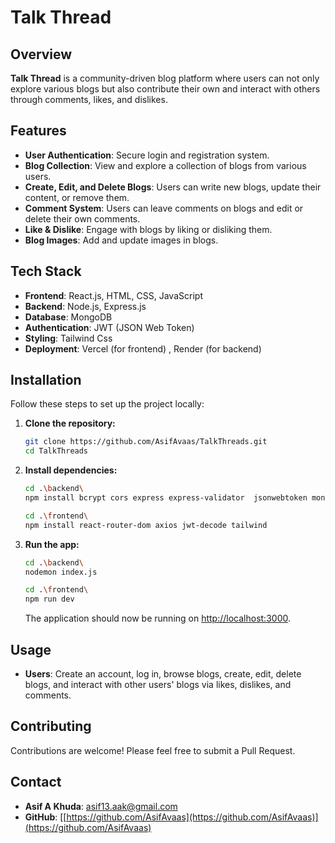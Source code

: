 # Talk Thread 

## Overview

**Talk Thread**  is a community-driven blog platform where users can not only explore various blogs but also contribute their own and interact with others through comments, likes, and dislikes.

## Features

- **User Authentication**: Secure login and registration system.
- **Blog Collection**: View and explore a collection of blogs from various users.
- **Create, Edit, and Delete Blogs**: Users can write new blogs, update their content, or remove them.
- **Comment System**: Users can leave comments on blogs and edit or delete their own comments.
- **Like & Dislike**: Engage with blogs by liking or disliking them.
- **Blog Images**: Add and update images in blogs.
## Tech Stack

- **Frontend**: React.js, HTML, CSS, JavaScript
- **Backend**: Node.js, Express.js
- **Database**: MongoDB
- **Authentication**: JWT (JSON Web Token)
- **Styling**: Tailwind Css
- **Deployment**: Vercel (for frontend) , Render (for backend)

## Installation

Follow these steps to set up the project locally:

1. **Clone the repository:**
   ```bash
   git clone https://github.com/AsifAvaas/TalkThreads.git
   cd TalkThreads
   ```
2. **Install dependencies:**

   ```bash
   cd .\backend\
   npm install bcrypt cors express express-validator  jsonwebtoken mongoose cloudinary  nodemon dotenv multer nodemailer

   cd .\frontend\
   npm install react-router-dom axios jwt-decode tailwind

   ```

3. **Run the app:**

   ```bash
   cd .\backend\
   nodemon index.js

   cd .\frontend\
   npm run dev
   ```
   The application should now be running on [http://localhost:3000](http://localhost:3000).

## Usage

- **Users**: Create an account, log in, browse blogs, create, edit, delete blogs, and interact with other users' blogs via likes, dislikes, and comments.

## Contributing

Contributions are welcome! Please feel free to submit a Pull Request.

## Contact

- **Asif A Khuda**: [asif13.aak@gmail.com](mailto:asif13.aak@gmail.com)
- **GitHub**: [[https://github.com/AsifAvaas](https://github.com/AsifAvaas)](https://github.com/AsifAvaas)
